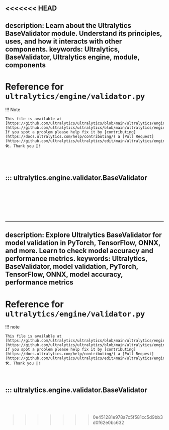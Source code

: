 <<<<<<< HEAD
---
description: Learn about the Ultralytics BaseValidator module. Understand its principles, uses, and how it interacts with other components.
keywords: Ultralytics, BaseValidator, Ultralytics engine, module, components
---

# Reference for `ultralytics/engine/validator.py`

!!! Note

    This file is available at [https://github.com/ultralytics/ultralytics/blob/main/ultralytics/engine/validator.py](https://github.com/ultralytics/ultralytics/blob/main/ultralytics/engine/validator.py). If you spot a problem please help fix it by [contributing](https://docs.ultralytics.com/help/contributing/) a [Pull Request](https://github.com/ultralytics/ultralytics/edit/main/ultralytics/engine/validator.py) 🛠️. Thank you 🙏!

<br><br>

## ::: ultralytics.engine.validator.BaseValidator

<br><br>
=======
---
description: Explore Ultralytics BaseValidator for model validation in PyTorch, TensorFlow, ONNX, and more. Learn to check model accuracy and performance metrics.
keywords: Ultralytics, BaseValidator, model validation, PyTorch, TensorFlow, ONNX, model accuracy, performance metrics
---

# Reference for `ultralytics/engine/validator.py`

!!! note

    This file is available at [https://github.com/ultralytics/ultralytics/blob/main/ultralytics/engine/validator.py](https://github.com/ultralytics/ultralytics/blob/main/ultralytics/engine/validator.py). If you spot a problem please help fix it by [contributing](https://docs.ultralytics.com/help/contributing/) a [Pull Request](https://github.com/ultralytics/ultralytics/edit/main/ultralytics/engine/validator.py) 🛠️. Thank you 🙏!

<br>

## ::: ultralytics.engine.validator.BaseValidator

<br><br>
>>>>>>> 0e451281e978a7c5f581cc5d9bb3d0f62e0bc632
